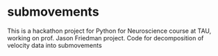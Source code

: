 # submovements
This is a hackathon project for Python for Neuroscience course at TAU, working on prof. Jason Friedman project. Code for decomposition of velocity data into submovements
